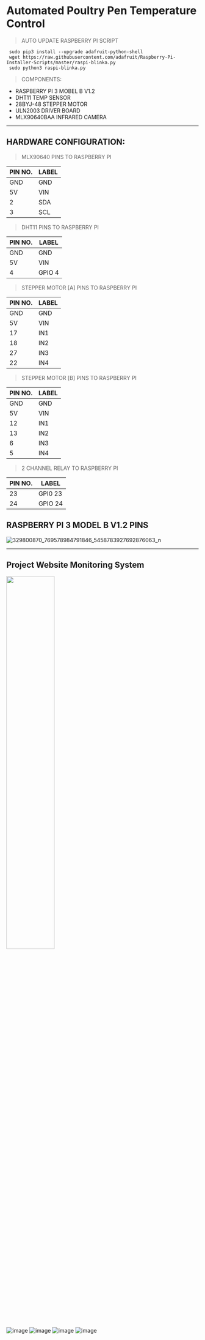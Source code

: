 # Automated Poultry Pen Temperature Control

> AUTO UPDATE RASPBERRY PI SCRIPT
 ``` 
  sudo pip3 install --upgrade adafruit-python-shell
  wget https://raw.githubusercontent.com/adafruit/Raspberry-Pi-Installer-Scripts/master/raspi-blinka.py
  sudo python3 raspi-blinka.py
 ```
> COMPONENTS:
  * RASPBERRY PI 3 MOBEL B V1.2
  * DHT11 TEMP SENSOR
  * 28BYJ-48 STEPPER MOTOR
  * ULN2003 DRIVER BOARD
  * MLX90640BAA INFRARED CAMERA

---

## HARDWARE CONFIGURATION:

> MLX90640 PINS TO RASPBERRY PI

| PIN NO.      | LABEL       |
| -----------  | ----------- |
| GND          | GND         |
| 5V          | VIN         |
| 2            | SDA         |
| 3            | SCL         |

> DHT11 PINS TO RASPBERRY PI

| PIN NO.      | LABEL       |
| -----------  | ----------- |
| GND          | GND         |
| 5V           | VIN         |
| 4            | GPIO 4      |


> STEPPER MOTOR [A] PINS TO RASPBERRY PI

| PIN NO.      | LABEL       |
| -----------  | ----------- |
| GND          | GND         |
| 5V           | VIN         |
| 17           | IN1         |
| 18           | IN2         |
| 27           | IN3         |
| 22           | IN4         |

> STEPPER MOTOR [B] PINS TO RASPBERRY PI

| PIN NO.      | LABEL       |
| -----------  | ----------- |
| GND          | GND         |
| 5V           | VIN         |
| 12           | IN1         |
| 13           | IN2         |
| 6            | IN3         |
| 5            | IN4         |

> 2 CHANNEL RELAY TO RASPBERRY PI

| PIN NO.      | LABEL       |
| -----------  | ----------- |
| 23           | GPI0 23     |
| 24           | GPIO 24     |




## RASPBERRY PI 3 MODEL B V1.2 PINS

![329800870_769578984791846_5458783927692876063_n](https://user-images.githubusercontent.com/120079195/233627070-a2ad264f-b04e-40ef-8d2b-aadf2713a473.jpg)


---

## Project Website Monitoring System

<img src="https://github.com/DarwinCamahalan/automated-poultry-pen/assets/120079195/e26e675d-9b01-49d7-9039-81c56c793a22" width=50%>

![image](https://github.com/DarwinCamahalan/automated-poultry-pen/assets/120079195/e26e675d-9b01-49d7-9039-81c56c793a22)
![image](https://github.com/DarwinCamahalan/automated-poultry-pen/assets/120079195/05950554-91b0-4092-96b9-2cd830b1b67c)
![image](https://github.com/DarwinCamahalan/automated-poultry-pen/assets/120079195/4a981232-a154-4368-bb7a-e1490c4d9386)
![image](https://github.com/DarwinCamahalan/automated-poultry-pen/assets/120079195/142caa53-66e3-4f58-8842-b657e4ea47f5)







	

		
		
		
		
 		
		
		  
